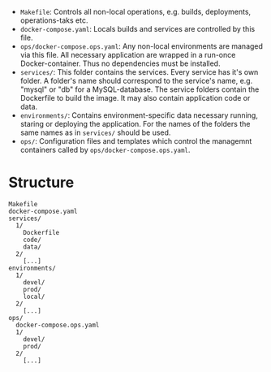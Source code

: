 
* `Makefile`: Controls all non-local operations, e.g. builds, deployments,
  operations-taks etc.
* `docker-compose.yaml`: Locals builds and services are controlled by this file.
* `ops/docker-compose.ops.yaml`: Any non-local environments are managed via this
  file. All necessary application are wrapped in a run-once Docker-container.
  Thus no dependencies must be installed.
* `services/`: This folder contains the services. Every service has it's own
  folder. A folder's name should correspond to the service's name, e.g. "mysql"
  or "db" for a MySQL-database. The service folders contain the Dockerfile to
  build the image. It may also contain application code or data.
* `environments/`: Contains environment-specific data necessary running, staring
  or deploying the application. For the names of the folders the same names
  as in `services/` should be used.
* `ops/`: Configuration files and templates which control the managemnt
  containers called by `ops/docker-compose.ops.yaml`.

# Structure

```
Makefile
docker-compose.yaml
services/
  1/
    Dockerfile
    code/
    data/
  2/
    [...]
environments/
  1/
    devel/
    prod/
    local/
  2/
    [...]
ops/
  docker-compose.ops.yaml
  1/
    devel/
    prod/
  2/
    [...]
```
